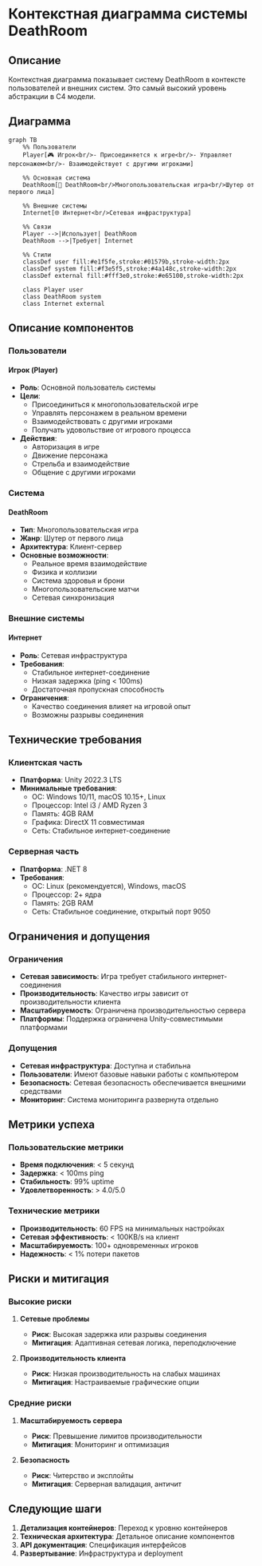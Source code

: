# Контекстная диаграмма системы DeathRoom

## Описание

Контекстная диаграмма показывает систему DeathRoom в контексте пользователей и внешних систем. Это самый высокий уровень абстракции в C4 модели.

## Диаграмма

```mermaid
graph TB
    %% Пользователи
    Player[🎮 Игрок<br/>- Присоединяется к игре<br/>- Управляет персонажем<br/>- Взаимодействует с другими игроками]
    
    %% Основная система
    DeathRoom[🎯 DeathRoom<br/>Многопользовательская игра<br/>Шутер от первого лица]
    
    %% Внешние системы
    Internet[🌐 Интернет<br/>Сетевая инфраструктура]
    
    %% Связи
    Player -->|Использует| DeathRoom
    DeathRoom -->|Требует| Internet
    
    %% Стили
    classDef user fill:#e1f5fe,stroke:#01579b,stroke-width:2px
    classDef system fill:#f3e5f5,stroke:#4a148c,stroke-width:2px
    classDef external fill:#fff3e0,stroke:#e65100,stroke-width:2px
    
    class Player user
    class DeathRoom system
    class Internet external
```

## Описание компонентов

### Пользователи

#### Игрок (Player)
- **Роль**: Основной пользователь системы
- **Цели**:
  - Присоединиться к многопользовательской игре
  - Управлять персонажем в реальном времени
  - Взаимодействовать с другими игроками
  - Получать удовольствие от игрового процесса
- **Действия**:
  - Авторизация в игре
  - Движение персонажа
  - Стрельба и взаимодействие
  - Общение с другими игроками

### Система

#### DeathRoom
- **Тип**: Многопользовательская игра
- **Жанр**: Шутер от первого лица
- **Архитектура**: Клиент-сервер
- **Основные возможности**:
  - Реальное время взаимодействие
  - Физика и коллизии
  - Система здоровья и брони
  - Многопользовательские матчи
  - Сетевая синхронизация

### Внешние системы

#### Интернет
- **Роль**: Сетевая инфраструктура
- **Требования**:
  - Стабильное интернет-соединение
  - Низкая задержка (ping < 100ms)
  - Достаточная пропускная способность
- **Ограничения**:
  - Качество соединения влияет на игровой опыт
  - Возможны разрывы соединения

## Технические требования

### Клиентская часть
- **Платформа**: Unity 2022.3 LTS
- **Минимальные требования**:
  - ОС: Windows 10/11, macOS 10.15+, Linux
  - Процессор: Intel i3 / AMD Ryzen 3
  - Память: 4GB RAM
  - Графика: DirectX 11 совместимая
  - Сеть: Стабильное интернет-соединение

### Серверная часть
- **Платформа**: .NET 8
- **Требования**:
  - ОС: Linux (рекомендуется), Windows, macOS
  - Процессор: 2+ ядра
  - Память: 2GB RAM
  - Сеть: Стабильное соединение, открытый порт 9050

## Ограничения и допущения

### Ограничения
- **Сетевая зависимость**: Игра требует стабильного интернет-соединения
- **Производительность**: Качество игры зависит от производительности клиента
- **Масштабируемость**: Ограничена производительностью сервера
- **Платформы**: Поддержка ограничена Unity-совместимыми платформами

### Допущения
- **Сетевая инфраструктура**: Доступна и стабильна
- **Пользователи**: Имеют базовые навыки работы с компьютером
- **Безопасность**: Сетевая безопасность обеспечивается внешними средствами
- **Мониторинг**: Система мониторинга развернута отдельно

## Метрики успеха

### Пользовательские метрики
- **Время подключения**: < 5 секунд
- **Задержка**: < 100ms ping
- **Стабильность**: 99% uptime
- **Удовлетворенность**: > 4.0/5.0

### Технические метрики
- **Производительность**: 60 FPS на минимальных настройках
- **Сетевая эффективность**: < 100KB/s на клиент
- **Масштабируемость**: 100+ одновременных игроков
- **Надежность**: < 1% потери пакетов

## Риски и митигация

### Высокие риски
1. **Сетевые проблемы**
   - **Риск**: Высокая задержка или разрывы соединения
   - **Митигация**: Адаптивная сетевая логика, переподключение

2. **Производительность клиента**
   - **Риск**: Низкая производительность на слабых машинах
   - **Митигация**: Настраиваемые графические опции

### Средние риски
1. **Масштабируемость сервера**
   - **Риск**: Превышение лимитов производительности
   - **Митигация**: Мониторинг и оптимизация

2. **Безопасность**
   - **Риск**: Читерство и эксплойты
   - **Митигация**: Серверная валидация, античит

## Следующие шаги

1. **Детализация контейнеров**: Переход к уровню контейнеров
2. **Техническая архитектура**: Детальное описание компонентов
3. **API документация**: Спецификация интерфейсов
4. **Развертывание**: Инфраструктура и deployment 